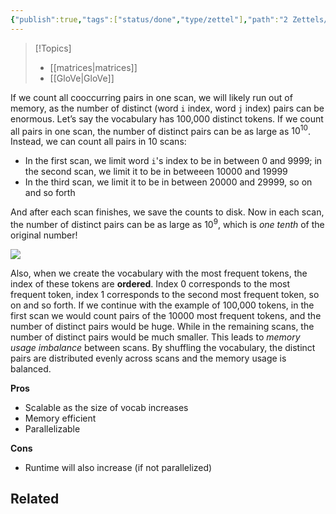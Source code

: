 ```yaml
---
{"publish":true,"tags":["status/done","type/zettel"],"path":"2 Zettels/memory efficient co-occurrence matrix creation.md","permalink":"/2-zettels/memory-efficient-co-occurrence-matrix-creation/","PassFrontmatter":true}
---
```




> [!Topics]
> - [[matrices\|matrices]]
> - [[GloVe\|GloVe]]

If we count all cooccurring pairs in one scan, we will likely run out of memory, as the number of distinct (word `i` index, word `j` index) pairs can be enormous. Let’s say the vocabulary has 100,000 distinct tokens. If we count all pairs in one scan, the number of distinct pairs can be as large as $10^{10}$. Instead, we can count all pairs in 10 scans:

- In the first scan, we limit word `i`'s index to be in between 0 and 9999; in the second scan, we limit it to be in betweeen 10000 and 19999
- In the third scan, we limit it to be in between 20000 and 29999, so on and so forth

And after each scan finishes, we save the counts to disk. Now in each scan, the number of distinct pairs can be as large as $10^9$, which is *one tenth* of the original number!

![](https://res.cloudinary.com/dcameztw9/image/upload/v1727761797/yscsfr2ixycpbkzt7uqr.png)

Also, when we create the vocabulary with the most frequent tokens, the index of these tokens are **ordered**. Index 0 corresponds to the most frequent token, index 1 corresponds to the second most frequent token, so on and so forth. If we continue with the example of 100,000 tokens, in the first scan we would count pairs of the 10000 most frequent tokens, and the number of distinct pairs would be huge. While in the remaining scans, the number of distinct pairs would be much smaller. This leads to *memory usage imbalance* between scans. By shuffling the vocabulary, the distinct pairs are distributed evenly across scans and the memory usage is balanced.

**Pros**
- Scalable as the size of vocab increases
- Memory efficient
- Parallelizable

**Cons**
- Runtime will also increase (if not parallelized)

## Related
